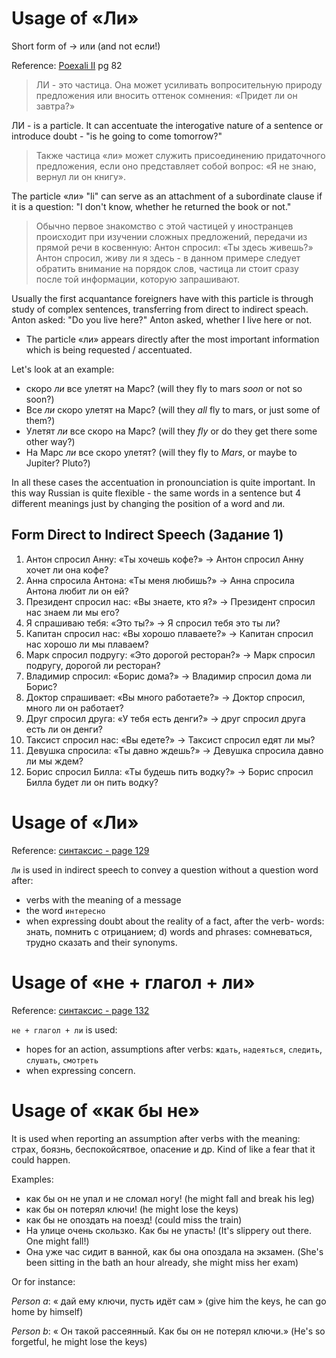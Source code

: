 # Usage of «Ли»

Short form of → или (and not если!)

Reference: [Poexali II](../../textbooks/поехали_2_2.pdf) pg 82

> ЛИ - это частица. Она может усиливать вопросительную природу предложения или вносить оттенок сомнения: «Придет ли он завтра?»

ЛИ - is a particle. It can accentuate the interogative nature of a sentence or introduce doubt - "is he going to come tomorrow?"

> Также частица «ли» может служить присоединению придаточного предложения, если оно представляет собой вопрос: «Я не знаю, вернул ли он книгу».

The particle «ли» "li" can serve as an attachment of a subordinate clause if it is a question: "I don't know, whether he returned the book or not."

> Обычно первое знакомство с этой частицей у иностранцев происходит при изучении сложных предложений, передачи из прямой речи в косвенную:
> Антон спросил: «Ты здесь живешь?»
> Антон спросил, живу ли я здесь - в данном примере следует обратить внимание на порядок слов, частица ли стоит сразу после той информации, которую запрашивают.

Usually the first acquantance foreigners have with this particle is through study of complex sentences, transferring from direct to indirect speach. 
Anton asked: "Do you live here?"
Anton asked, whether I live here or not. 

* The particle «ли» appears directly after the most important information which is being requested / accentuated.

Let's look at an example:
- скоро *ли* все улетят на Марс? (will they fly to mars *soon* or not so soon?) 
- Все *ли* скоро улетят на Марс? (will they *all* fly to mars, or just some of them?)
- Улетят *ли* все скоро на Марс? (will they *fly* or do they get there some other way?)
- На Марс *ли* все скоро улетят? (will they fly to *Mars*, or maybe to Jupiter? Pluto?)

In all these cases the accentuation in pronounciation is quite important. In this way Russian is quite flexible - the same words in
a sentence but 4 different meanings just by changing the position of a word and ли. 

## Form Direct to Indirect Speech (Задание 1)

1. Антон спросил Анну: «Ты хочешь кофе?» → Антон спросил Анну хочет ли она кофе?
2. Анна спросила Антона: «Ты меня любишь?» → Анна спросила Антона любит ли он ей?
3. Президент спросил нас: «Вы знаете, кто я?» → Президент спросил нас знаем ли мы его?
4. Я спрашиваю тебя: «Это ты?» → Я спросил тебя это ты ли?
5. Капитан спросил нас: «Вы хорошо плаваете?» → Капитан спросил нас хорошо ли мы плаваем?
6. Марк спросил подругу: «Это дорогой ресторан?» → Марк спросил подругу, дорогой ли ресторан?
7. Владимир спросил: «Борис дома?» → Владимир спросил дома ли Борис?
8. Доктор спрашивает: «Вы много работаете?» → Доктор спросил, много ли он работает?
9. Друг спросил друга: «У тебя есть денги?» → друг спросил друга есть ли он денги?
10. Таксист спросил нас: «Вы едете?» → Таксист спросил едят ли мы?
11. Девушка спросила: «Ты давно ждешь?» → Девушка спросила давно ли мы ждем?
12. Борис спросил Билла: «Ты будешь пить водку?» → Борис спросил Билла будет ли он пить водку?

# Usage of «Ли» 
Reference: [синтаксис - page 129](../../textbooks/синтаксис_практическое_пособие_по_русскому_языку_как_иностранному.pdf) 

`Ли` is used in indirect speech to convey a question without a question word after:
- verbs with
the meaning of a message
- the word `интересно`
- when expressing
doubt about the reality
of a fact, after the verb-
words: знать, помнить с
отрицанием;
d) words and
phrases: сомневаться,
трудно сказать and their
synonyms.

# Usage of «не + глагол + ли»
Reference: [синтаксис - page 132](../../textbooks/синтаксис_практическое_пособие_по_русскому_языку_как_иностранному.pdf) 

`не + глагол + ли` is used:
- hopes for an
action,
assumptions after
verbs: `ждать`, `надеяться`, `следить`, `слушать`,
`смотреть`
- when expressing
concern.

# Usage of «как бы не»

It is used when reporting an assumption after verbs with the meaning: страх, боязнь, беспокойсятвое, опасение и др.
Kind of like a fear that it could happen.

Examples:
- как бы он не упал и не сломал ногу! (he might fall and break his leg)
- как бы он потерял ключи! (he might lose the keys)
- как бы не опоздать на поезд! (could miss the train)
- На улице очень скользко. Как бы не упасть! (It's slippery out there. One might fall!)
- Она уже час сидит в ванной, как бы она опоздала на экзамен. (She's been sitting in the bath an hour already, she might miss her exam)

Or for instance:

_Person a_: « дай ему ключи, пусть идёт сам » (give him the keys, he can go home by himself)

_Person b_: « Он такой рассеянный. Как бы он не потерял ключи.» (He's so forgetful, he might lose the keys)
